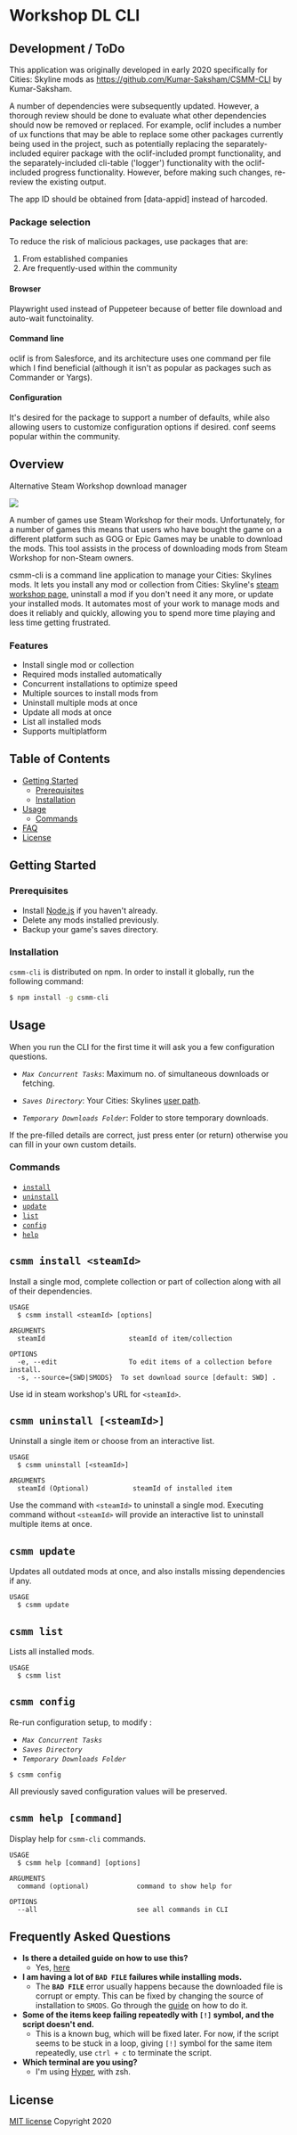 # Workshop DL CLI

## Development / ToDo

This application was originally developed in early 2020 specifically for Cities:
Skyline mods as https://github.com/Kumar-Saksham/CSMM-CLI by Kumar-Saksham.

A number of dependencies were subsequently updated. However, a thorough review
should be done to evaluate what other dependencies should now be removed or
replaced. For example, oclif includes a number of ux functions that may be able
to replace some other packages currently being used in the project, such as
potentially replacing the separately-included equirer package with the
oclif-included prompt functionality, and the separately-included cli-table
('logger') functionality with the oclif-included progress functionality.
However, before making such changes, re-review the existing output.

The app ID should be obtained from [data-appid] instead of harcoded.

### Package selection

To reduce the risk of malicious packages, use packages that are:

1. From established companies
2. Are frequently-used within the community

#### Browser

Playwright used instead of Puppeteer because of better file download and
auto-wait functoinality.

#### Command line

oclif is from Salesforce, and its architecture uses one command per file which I
find beneficial (although it isn't as popular as packages such as Commander or
Yargs).

#### Configuration

It's desired for the package to support a number of defaults, while also
allowing users to customize configuration options if desired.
conf seems popular within the community.

## Overview

Alternative Steam Workshop download manager

![](demo/demo.svg)

A number of games use Steam Workshop for their mods. Unfortunately, for a number
of games this means that users who have bought the game on a different platform
such as GOG or Epic Games may be unable to download the mods. This tool assists
in the process of downloading mods from Steam Workshop for non-Steam owners.

csmm-cli is a command line application to manage your Cities: Skylines mods. It
lets you install any mod or collection from Cities: Skyline's [steam workshop
page](https://steamcommunity.com/app/255710/workshop/), uninstall a mod if you
don't need it any more, or update your installed mods. It automates most of your
work to manage mods and does it reliably and quickly, allowing you to spend more
time playing and less time getting frustrated.

### Features

* Install single mod or collection
* Required mods installed automatically
* Concurrent installations to optimize speed
* Multiple sources to install mods from
* Uninstall multiple mods at once
* Update all mods at once
* List all installed mods
* Supports multiplatform

## Table of Contents

* [Getting Started](#getting-started)
  * [Prerequisites](#prerequisites)
  * [Installation](#installation)
* [Usage](#usage)
  * [Commands](#commands)
* [FAQ](#frequently-asked-questions)
* [License](#license)

## Getting Started

### Prerequisites

* Install  [Node.js](https://nodejs.org/en/download/ "NodeJS download page") if
  you haven't already.
* Delete any mods installed previously.
* Backup your game's saves directory.

### Installation
<!-- installation -->
`csmm-cli` is distributed on npm. In order to install it globally, run the
following command:

```bash
$ npm install -g csmm-cli
```

## Usage

When you run the CLI for the first time it will ask you a few configuration
questions.

* *`Max Concurrent Tasks`*: Maximum no. of simultaneous downloads or fetching.

* *`Saves Directory`*: Your Cities: Skylines [user
  path](https://skylines.paradoxwikis.com/User_path).
* *`Temporary Downloads Folder`*: Folder to store temporary downloads.

If the pre-filled details are correct, just press enter (or return) otherwise
you can fill in your own custom details.

### Commands
<!-- commands -->
* [`install`](#csmm-install-steamid)
* [`uninstall`](#csmm-uninstall-steamid)
* [`update`](#csmm-update)
* [`list`](#csmm-list)
* [`config`](#csmm-config)
* [`help`](#csmm-help-command)

## `csmm install <steamId>`

Install a single mod, complete collection or part of collection along with all
of their dependencies.

```
USAGE
  $ csmm install <steamId> [options]

ARGUMENTS
  steamId                     steamId of item/collection

OPTIONS
  -e, --edit                  To edit items of a collection before install.
  -s, --source={SWD|SMODS}  To set download source [default: SWD] .
```

Use id in steam workshop's URL for `<steamId>`.

## `csmm uninstall [<steamId>]`

Uninstall a single item or choose from an interactive list.

```
USAGE
  $ csmm uninstall [<steamId>]

ARGUMENTS
  steamId (Optional)           steamId of installed item
```

Use the command with `<steamId>` to uninstall a single mod. Executing command
without `<steamId>` will provide an interactive list to uninstall multiple items
at once.

## `csmm update`

Updates all outdated mods at once, and also installs missing dependencies if
any.

```
USAGE
  $ csmm update
```

## `csmm list`

Lists all installed mods.

```
USAGE
  $ csmm list
```

## `csmm config`

Re-run configuration setup, to modify :

* *`Max Concurrent Tasks`*
* *`Saves Directory`*
* *`Temporary Downloads Folder`*

```
$ csmm config
```

All previously saved configuration values will be preserved.

## `csmm help [command]`

Display help for `csmm-cli` commands.

```
USAGE
  $ csmm help [command] [options]

ARGUMENTS
  command (optional)            command to show help for

OPTIONS
  --all                         see all commands in CLI
```


<!-- commandsstop -->

## Frequently Asked Questions

* **Is there a detailed guide on how to use this?**
  * Yes, [here](guide/detailed.md)
* **I am having a lot of `BAD FILE` failures while installing mods.**
  * The **`BAD FILE`** error usually happens because the downloaded file is
    corrupt or empty. This can be fixed by changing the source of installation
    to `SMODS`. Go through the [guide](guide/detailed.md) on how to do it.
* **Some of the items keep failing repeatedly with `[!]` symbol, and the script
  doesn't end.**
  * This is a known bug, which will be fixed later. For now, if the script seems
    to be stuck in a loop, giving `[!]` symbol for the same item repeatedly, use
    `ctrl + c` to terminate the script.
* **Which terminal are you using?**
  * I'm using [Hyper](https://hyper.is/), with zsh.

## License

[MIT license](./LICENSE) Copyright 2020
